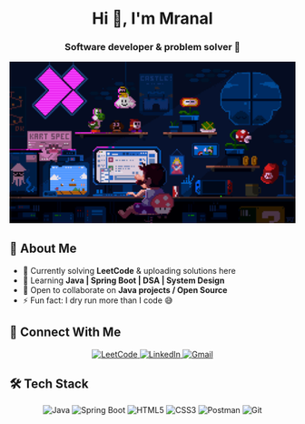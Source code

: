 <!-- Profile README for GitHub -->

<h1 align="center">Hi 👋, I'm Mranal</h1>
<h3 align="center">Software developer & problem solver 🚀</h3>

![Mario Working](https://raw.githubusercontent.com/mranal0/mranal0/fd2b0a97f36f4b1e1bed479bf084f1945f027b98/mario-working.gif)


## 🌟 About Me
- 🔭 Currently solving **LeetCode** & uploading solutions here  
- 🌱 Learning **Java | Spring Boot | DSA | System Design**  
- 👯 Open to collaborate on **Java projects / Open Source**  
- ⚡ Fun fact: I dry run more than I code 😅  

## 🤝 Connect With Me

<p align="center">
  <!-- LeetCode -->
  <a href="https://leetcode.com/mranal0/" target="_blank">
    <img src="https://upload.wikimedia.org/wikipedia/commons/1/19/LeetCode_logo_black.png" height="40" width="40" alt="LeetCode"/>
  </a>
  <!-- LinkedIn -->
  <a href="https://www.linkedin.com/in/mranal0/" target="_blank">
    <img src="https://cdn.jsdelivr.net/gh/devicons/devicon/icons/linkedin/linkedin-original.svg" height="40" width="40" alt="LinkedIn"/>
  </a>
  <!-- Gmail -->
  <a href="mailto:mranalsawle2004@gmail.com" target="_blank">
    <img src="https://upload.wikimedia.org/wikipedia/commons/4/4e/Gmail_Icon.png" height="40" width="40" alt="Gmail"/>
  </a>
</p>

## 🛠️ Tech Stack

<p align="center">
  <!-- Core -->
  <img src="https://cdn.jsdelivr.net/gh/devicons/devicon/icons/java/java-original.svg" height="50" width="50" alt="Java"/>
  <img src="https://cdn.jsdelivr.net/gh/devicons/devicon/icons/spring/spring-original.svg" height="50" width="50" alt="Spring Boot"/>
  
  <!-- Web basics -->
  <img src="https://cdn.jsdelivr.net/gh/devicons/devicon/icons/html5/html5-original.svg" height="50" width="50" alt="HTML5"/>
  <img src="https://cdn.jsdelivr.net/gh/devicons/devicon/icons/css3/css3-original.svg" height="50" width="50" alt="CSS3"/>
  
  <!-- Tools -->
  <img src="https://cdn.jsdelivr.net/gh/devicons/devicon/icons/postman/postman-original.svg" height="50" width="50" alt="Postman"/>
  <img src="https://cdn.jsdelivr.net/gh/devicons/devicon/icons/git/git-original.svg" height="50" width="50" alt="Git"/>
</p>

